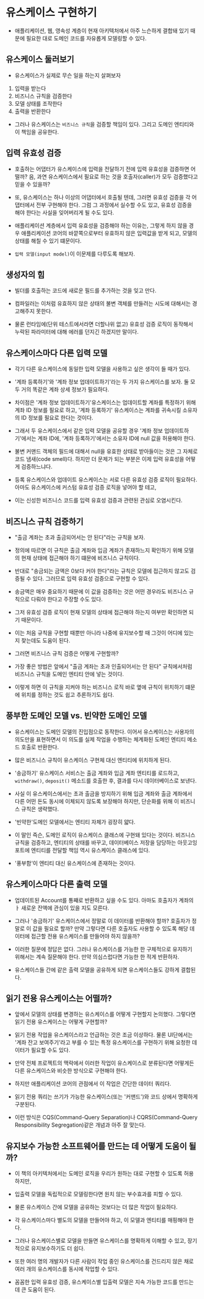 # 유스케이스 구현하기

- 애플리케이션, 웹, 영속성 계층이 현재 아키텍처에서 아주 느슨하게 결합돼 있기 때문에 필요한 대로 도메인 코드를 자유롭게 모델링할 수 있다.

## 유스케이스 둘러보기

- 유스케이스가 실제로 무슨 일을 하는지 살펴보자

1. 입력을 받는다
2. 비즈니스 규칙을 검증한다
3. 모델 상태를 조작한다
4. 출력을 반환한다


- 그러나 유스케이스는 `비즈니스 규칙`을 검증할 책임이 있다. 그리고 도메인 엔티티와 이 책임을 공유한다.


## 입력 유효성 검증

- 호출하는 어댑터가 유스케이스에 입력을 전달하기 전에 입력 유효성을 검증하면 어떨까? 음, 과연 유스케이스에서 필요로 하는 것을 호출자(caller)가 모두 검증했다고 믿을 수 있을까?
- 또, 유스케이스는 하나 이상의 어댑터에서 호출될 텐데, 그러면 유효성 검증을 각 어댑터에서 전부 구현해야 한다. 그럼 그 과정에서 실수할 수도 있고, 유효성 검증을 해야 한다는 사실을 잊어버리게 될 수도 있다.


- 애플리케이션 계층에서 입력 유효성을 검증해야 하는 이유는, 그렇게 하지 않을 경우 애플리케이션 코어의 바깥쪽으로부터 유효하지 않은 입력값을 받게 되고, 모델의 상태를 해칠 수 있기 떄문이다.


- `입력 모델(input model)`이 이문제를 다루도록 해보자.


## 생성자의 힘

- 빌더를 호출하는 코드에 새로운 필드를 추가하는 것을 잊고 만다.


- 컴파일러는 이처럼 유효하지 않은 상태의 불변 객체를 만들려는 시도에 대해서는 경고해주지 못한다.
- 물론 런타임에(단위 테스트에서라면 더할나위 없고) 유효성 검증 로직이 동작해서 누락된 파라미터에 대해 에러를 던지긴 하겠지만 말이다.


## 유스케이스마다 다른 입력 모델

- 각기 다른 유스케이스에 동일한 입력 모델을 사용하고 싶은 생각이 들 때가 있다.
- '계좌 등록하기'와 '계좌 정보 업데이트하기'라는 두 가지 유스케이스를 보자. 둘 모두 거의 똑같은 계좌 상세 정보가 필요하다.


- 차이점은 '계좌 정보 업데이트하기'유스케이스는 업데이트할 계좌를 특정하기 위해 계좌 ID 정보를 필요로 하고, '계좌 등록하기' 유스케이스는 계좌를 귀속시킬 소유자의 ID 정보를 필요로 한다는 것이다.
- 그래서 두 유스케이스에서 같은 입력 모델을 공유할 경우 '계좌 정보 업데이트하기'에서는 계좌 ID에, '계좌 등록하기'에서는 소유자 ID에 null 값을 허용해야 한다.


- 불변 커맨드 객체의 필드에 대해서 null을 유효한 상태로 받아들이는 것은 그 자체로 코드 냄새(code smell)다. 하지만 더 문제가 되는 부분은 이제 입력 유효성을 어떻게 검증하느냐다.
- 등록 유스케이스와 업데이트 유스케이스는 서로 다른 유효성 검증 로직이 필요하다. 아마도 유스케이스에 커스텀 유효성 검증 로직을 넣어야 할 테고,
- 이는 신성한 비즈니스 코드를 입력 유효성 검증과 관련된 관심로 오염시킨다.


## 비즈니스 규칙 검증하기

- "출금 계좌는 초과 출금되어서는 안 된다"라는 규칙을 보자.
- 정의에 따르면 이 규칙은 출금 계좌와 입금 계좌가 존재하느지 확인하기 위해 모델의 현재 상태에 접근해야 하기 떄문에 비즈니스 규칙이다.


- 반대로 "송금되는 금액은 0보다 커야 한다"라는 규칙은 모델에 접근하지 않고도 검증될 수 있다. 그러므로 입력 유효성 검증으로 구현할 수 있다.
- 송금액은 매우 중요하기 때문에 이 값을 검증하는 것은 어떤 경우라도 비즈니스 규칙으로 다뤄야 한다고 주장할 수도 있다.


- 그저 유효성 검증 로직이 현재 모델의 상태에 접근해야 하는지 여부만 확인하면 되기 때문이다.
- 이는 처음 규칙을 구현할 때뿐만 아니라 나중에 유지보수할 때 그것이 어디에 있는지 찾는데도 도움이 된다.


- 그러면 비즈니스 규칙 검증은 어떻게 구현할까?


- 가장 좋은 방법은 앞에서 "출금 계좌는 초과 인출되어서는 안 된다" 규칙에서처럼 비즈니스 규칙을 도메인 엔티티 안에 넣는 것이다.
- 이렇게 하면 이 규칙을 지켜야 하는 비즈니스 로직 바로 옆에 규칙이 위치하기 떄문에 위치를 정하는 것도 쉽고 추론하기도 쉽다.


## 풍부한 도메인 모델 vs. 빈약한 도메인 모델

- 유스케이스는 도메인 모델의 진입점으로 동작한다. 이어서 유스케이스는 사용자의 의도만을 표현하면서 이 의도를 실제 작업을 수행하는 체계화된 도메인 엔티티 메소드 호출로 반환한다.
- 많은 비즈니스 규칙이 유스케이스 구현체 대신 엔티티에 위치하게 된다.


- '송금하기' 유스케이스 서비스는 출금 계좌와 입금 계좌 엔티티를 로드하고, `withdraw()`, `deposit()` 메소드를 호출한 후, 결과를 다시 데이터베이스로 보낸다.
- 사실 이 유스케이스에서는 초과 출금을 방지하기 위해 입금 계좌와 출금 계좌에서 다른 어떤 돈도 동시에 이체되지 않도록 보장해야 하지만, 단순화를 위해 이 비즈니스 규칙은 생략했다.


- '빈약한'도메인 모델에서는 엔티티 자체가 굉장히 얇다.
- 이 말인 즉슨, 도메인 로직이 유스케이스 클래스에 구현돼 있다는 것이다. 비즈니스 규칙을 검증하고, 엔티티의 상태를 바꾸고, 데이터베이스 저장을 담당하는 아웃고잉 포트에 엔티티를 전달할 책임 역시 유스케이스 클래스에 있다.
- '풍부함'이 엔티티 대신 유스케이스에 존재하는 것이다.


## 유스케이스마다 다른 출력 모델

- 업데이트된 Account를 통쨰로 반환하고 싶을 수도 있다. 아마도 호출자가 계좌의ㅏ 새로운 잔액에 관심이 있을 지도 모른다.
- 그러나 '송금하기' 유스케이스에서 정말로 이 데이터를 반환해야 할까? 호출자가 정말로 이 값을 필요로 할까? 만약 그렇다면 다른 호출자도 사용할 수 있도록 해당 데이터에 접근할 전용 유스케이스를 만들어야 하지 않을까?


- 이러한 질문에 정답은 없다. 그러나 유스케이스를 가능한 한 구체적으로 유지하기 위해서는 계속 질문해야 한다. 만약 의심스럽다면 가능한 한 적게 반환하자.


- 유스케이스들 간에 같은 출력 모델을 공유하게 되면 유스케이스들도 강하게 결합된다.


## 읽기 전용 유스케이스는 어떨까?

- 앞에서 모델의 상태를 변경하는 유스케이스를 어떻게 구현할지 논의했다. 그렇다면 읽기 전용 유스케이스는 어떻게 구현할까?


- 읽기 전용 작업을 유스케이스라고 언급하는 것은 조금 이상하다. 물론 UI단에서는 '계좌 잔고 보여주기'라고 부를 수 있는 특정 유스케이스를 구현하기 위해 요청한 데이터가 필요할 수도 있다.
- 만약 전체 프로젝트의 맥락에서 이러한 작업이 유스케이스로 분류된다면 어떻게든 다른 유스케이스와 비슷한 방식으로 구현해야 한다.
- 하지만 애플리케이션 코어의 관점에서 이 작업은 간단한 데이터 쿼리다.


- 읽기 전용 쿼리는 쓰기가 가능한 유스케이스(또는 '커맨드')와 코드 상에서 명확하게 구분된다.
- 이런 방식은 CQS(Command-Query Separation)나 CQRS(Command-Query Responsibility Segregation)같은 개념과 아주 잘 맞는다.


## 유지보수 가능한 소프트웨어를 만드는 데 어떻게 도움이 될까?

- 이 책의 아키텍처에서는 도메인 로직을 우리가 원하는 대로 구현할 수 있도록 허용하지만,
- 입출력 모델을 독립적으로 모델링한다면 원치 않는 부수효과를 피할 수 있다.


- 물론 유스케이스 간에 모델을 공유하는 것보다는 더 많은 작업이 필요하다.
- 각 유스케이스마다 별도의 모델을 만들어야 하고, 이 모델과 엔티티를 매핑해야 한다.


- 그러나 유스케이스별로 모델을 만들면 유스케이스를 명확하게 이해할 수 있고, 장기적으로 유지보수하기도 더 쉽다.
- 또한 여러 명의 개발자가 다른 사람이 작업 중인 유스케이스를 건드리지 않은 채로 여러 개의 유스케이스를 동시에 작업할 수 있다.


- 꼼꼼한 입력 유효성 검증, 유스케이스별 입출력 모델은 지속 가능한 코드를 만드는 데 큰 도움이 된다.
